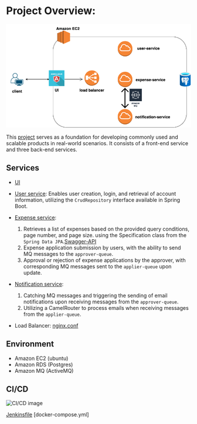 # Project Overview:
![project image](project.png)

This [project](http://ec2-13-215-209-48.ap-southeast-1.compute.amazonaws.com/) serves as a foundation for developing commonly used and scalable products in real-world scenarios. It consists of a front-end service and three back-end services.

## Services

- [UI](https://github.com/twinva1/application-web)

- [User service](https://github.com/twinva1/application-web): Enables user creation, login, and retrieval of account information, utilizing the `CrudRepository` interface available in Spring Boot.

- [Expense service](https://github.com/twinva1/expense-service):    
   1. Retrieves a list of expenses based on the provided query conditions, page number, and page size. using the Specification class from the `Spring Data JPA`.[Swagger-API](http://ec2-13-215-209-48.ap-southeast-1.compute.amazonaws.com/expense/swagger-ui/#/Expense)
   2. Expense application submission by users, with the ability to send MQ messages to the `approver-queue`.
   3. Approval or rejection of expense applications by the approver, with corresponding MQ messages sent to the `applier-queue` upon update.
   
- [Notification service](https://github.com/twinva1/notification-service): 
  1. Catching MQ messages and triggering the sending of email notifications upon receiving messages from the `approver-queue`.
  2. Utilizing a CamelRouter to process emails when receiving messages from the `applier-queue`.
  
- Load Balancer:
  [nginx.conf](https://github.com/twinva1/application-web/blob/master/nginx.conf)

## Environment

- Amazon EC2 (ubuntu)
- Amazon RDS (Postgres)
- Amazon MQ (ActiveMQ)


## CI/CD
![CI/CD image](CI%3ACD.png "A CI/CD image")

[Jenkinsfile](Jenkinsfile)
[docker-compose.yml]
